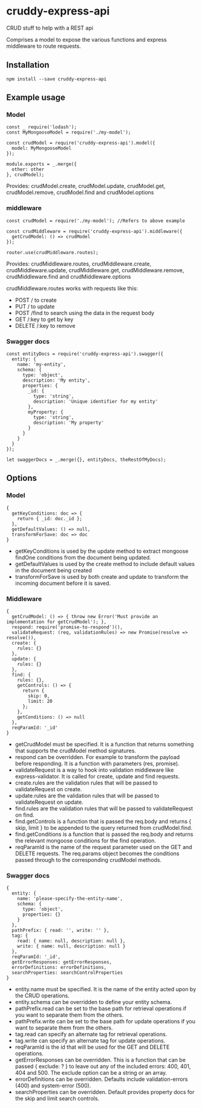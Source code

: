 # cruddy-express-api
CRUD stuff to help with a REST api

Comprises a model to expose the various functions and express middleware to route requests.

## Installation

    npm install --save cruddy-express-api

## Example usage

### Model

    const _ require('lodash');
    const MyMongooseModel = require('./my-model');

    const crudModel = require('cruddy-express-api').model({
      model: MyMongooseModel
    });
    
    module.exports = _.merge({
      other: other
    }, crudModel);

Provides: crudModel.create, crudModel.update, crudModel.get, crudModel.remove, crudModel.find and crudModel.options

### middleware

    const crudModel = require('./my-model'); //Refers to above example

    const crudMiddleware = require('cruddy-express-api').middleware({
      getCrudModel: () => crudModel
    });

    router.use(crudMiddleware.routes);

Provides: crudMiddleware.routes, crudMiddleware.create, crudMiddleware.update, crudMiddleware.get, crudMiddleware.remove, crudMiddleware.find and crudMiddleware.options

crudMiddleware.routes works with requests like this:
* POST / to create
* PUT / to update
* POST /find to search using the data in the request body
* GET /:key to get by key
* DELETE /:key to remove

### Swagger docs

    const entityDocs = require('cruddy-express-api').swagger({
      entity: {
        name: 'my-entity',
        schema: {
          type: 'object',
          description: 'My entity',
          properties: {
            _id: {
              type: 'string',
              description: 'Unique identifier for my entity'
            },
            myProperty: {
              type: 'string',
              description: 'My property'
            }
          }
        }
      }
    });

    let swaggerDocs = _.merge({}, entityDocs, theRestOfMyDocs);

## Options

### Model

    {
      getKeyConditions: doc => { 
        return { _id: doc._id }; 
      },
      getDefaultValues: () => null,
      transformForSave: doc => doc
    }

* getKeyConditions is used by the update method to extract mongoose findOne conditions from the document being updated.
* getDefaultValues is used by the create method to include default values in the document being created
* transformForSave is used by both create and update to transform the incoming document before it is saved.

### Middleware

    {
      getCrudModel: () => { throw new Error('Must provide an implementation for getCrudModel'); },
      respond: require('promise-to-respond')(),
      validateRequest: (req, validationRules) => new Promise(resolve => resolve()),
      create: {
        rules: {}
      },
      update: {
        rules: {}
      },
      find: {
        rules: {},
        getControls: () => {
          return {
            skip: 0,
            limit: 20
          };
        },
        getConditions: () => null
      },
      reqParamId: '_id'
    }

* getCrudModel must be specified. It is a function that returns something that supports the crudModel method signatures.
* respond can be overridden. For example to transform the payload before responding. It is a function with parameters (res, promise).
* validateRequest is a way to hook into validation middleware like express-validator. It is called for create, update and find requests.
* create.rules are the validation rules that will be passed to validateRequest on create.
* update.rules are the validation rules that will be passed to validateRequest on update.
* find.rules are the validation rules that will be passed to validateRequest on find.
* find.getControls is a function that is passed the req.body and returns { skip, limit } to be appended to the query returned from crudModel.find.
* find.getConditions is a function that is passed the req.body and returns the relevant mongoose conditions for the find operation.
* reqParamId is the name of the request parameter used on the GET and DELETE requests. 
  The req.params object becomes the conditions passed through to the corresponding crudModel methods. 

### Swagger docs

    {
      entity: {
        name: 'please-specify-the-entity-name',
        schema: {
          type: 'object',
          properties: {} 
        }
      },
      pathPrefix: { read: '', write: '' },
      tag: {
        read: { name: null, description: null },
        write: { name: null, description: null }
      },
      reqParamId: '_id',
      getErrorResponses: getErrorResponses,
      errorDefinitions: errorDefinitions,
      searchProperties: searchControlProperties
    }

* entity.name must be specified. It is the name of the entity acted upon by the CRUD operations.
* entity.schema can be overridden to define your entity schema.
* pathPrefix.read can be set to the base path for retrieval operations if you want to separate them from the others.
* pathPrefix.write can be set to the base path for update operations if you want to separate them from the others.
* tag.read can specify an alternate tag for retrieval operations.
* tag.write can specify an alternate tag for update operations.
* reqParamId is the id that will be used for the GET and DELETE operations.
* getErrorResponses can be overridden. This is a function that can be passed { exclude: ? } to leave out any of the included errors: 400, 401, 404 and 500.
  The exclude option can be a string or an array.
* errorDefinitions can be overridden. Defaults include validation-errors (400) and system-error (500).
* searchProperties can be overridden. Default provides property docs for the skip and limit search controls.